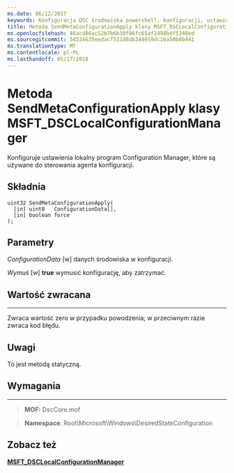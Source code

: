 ```yaml
---
ms.date: 06/12/2017
keywords: Konfiguracja DSC środowiska powershell, konfiguracji, ustawienia
title: Metoda SendMetaConfigurationApply klasy MSFT_DSCLocalConfigurationManager
ms.openlocfilehash: 46acd86ac52b7b6b39f06fc65af2498b4f5348ed
ms.sourcegitcommit: 54534635eedacf531d8d6344019dc16a50b8b441
ms.translationtype: MT
ms.contentlocale: pl-PL
ms.lasthandoff: 05/17/2018
---
```

# <a name="sendmetaconfigurationapply-method-of-the-msftdsclocalconfigurationmanager-class"></a>Metoda SendMetaConfigurationApply klasy MSFT_DSCLocalConfigurationManager

Konfiguruje ustawienia lokalny program Configuration Manager, które są używane do sterowania agenta konfiguracji.

<a name="syntax"></a>Składnia
------

```mof
uint32 SendMetaConfigurationApply(
  [in] uint8   ConfigurationData[],
  [in] boolean force
);
```

<a name="parameters"></a>Parametry
----------

*ConfigurationData* \[w\] danych środowiska w konfiguracji.

*Wymuś* \[w\] **true** wymusić konfigurację, aby zatrzymać.

## <a name="return-value"></a>Wartość zwracana
------------

Zwraca wartość zero w przypadku powodzenia; w przeciwnym razie zwraca kod błędu.

## <a name="remarks"></a>Uwagi

To jest metodą statyczną.

## <a name="requirements"></a>Wymagania
------------
>**MOF:** DscCore.mof

>**Namespace**: Root\Microsoft\Windows\DesiredStateConfiguration


## <a name="see-also"></a>Zobacz też


[**MSFT_DSCLocalConfigurationManager**](msft-dsclocalconfigurationmanager.md)